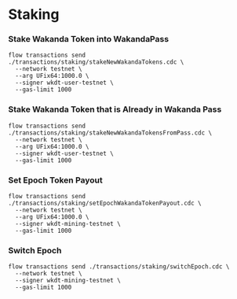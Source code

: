 # Staking
### Stake Wakanda Token into WakandaPass
```
flow transactions send ./transactions/staking/stakeNewWakandaTokens.cdc \
  --network testnet \
  --arg UFix64:1000.0 \
  --signer wkdt-user-testnet \
  --gas-limit 1000
```

### Stake Wakanda Token that is Already in Wakanda Pass
```
flow transactions send ./transactions/staking/stakeNewWakandaTokensFromPass.cdc \
  --network testnet \
  --arg UFix64:1000.0 \
  --signer wkdt-user-testnet \
  --gas-limit 1000
```

### Set Epoch Token Payout
```
flow transactions send ./transactions/staking/setEpochWakandaTokenPayout.cdc \
  --network testnet \
  --arg UFix64:1000.0 \
  --signer wkdt-mining-testnet \
  --gas-limit 1000
```

### Switch Epoch
```
flow transactions send ./transactions/staking/switchEpoch.cdc \
  --network testnet \
  --signer wkdt-mining-testnet \
  --gas-limit 1000
```